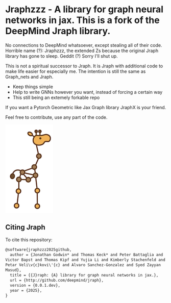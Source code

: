 # Jraphzzz - A library for graph neural networks in jax. This is a fork of the DeepMind Jraph library. 

No connections to DeepMind whatsoever, except stealing all of their code. Horrible name (?): Jraphzzz, the extended Zs because the original Jraph library has gone to sleep. Geddit (?) Sorry I'll shut up.

This is not a spiritual successor to Jraph. It is Jraph with additional code to make life easier for especially me. The intention is still the same as Graph_nets and Jraph. 

- Keep things simple 
- Help to write GNNs however you want, instead of forcing a certain way
- This still being an extemely forkable repo

If you want a Pytorch Geometric like Jax Graph library JraphX is your friend.

Feel free to contribute, use any part of the code.

![logo](logo.png)

## Citing Jraph

To cite this repository:

```
@software{jraphzzz2025github,
  author = {Jonathan Godwin* and Thomas Keck* and Peter Battaglia and Victor Bapst and Thomas Kipf and Yujia Li and Kimberly Stachenfeld and Petar Veli\v{c}kovi\'{c} and Alvaro Sanchez-Gonzalez and Syed Zayyan Masud},
  title = {{J}raph: {A} library for graph neural networks in jax.},
  url = {http://github.com/deepmind/jraph},
  version = {0.0.1.dev},
  year = {2025},
}
```